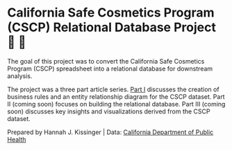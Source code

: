 # California Safe Cosmetics Program (CSCP) Relational Database Project :lipstick: :test_tube:

The goal of this project was to convert the California Safe Cosmetics Program (CSCP) spreadsheet into a relational database for downstream analysis.

The project was a three part article series. <a href="">Part I<a> discusses the creation of business rules and an entity relationship diagram for the CSCP dataset. Part II (coming soon) focuses on building the relational database. Part III (coming soon) discusses key insights and visualizations derived from the CSCP dataset.

Prepared by Hannah J. Kissinger | Data: <a href="https://catalog.data.gov/dataset/chemicals-in-cosmetics-7d6ab">California Department of Public Health</a>
